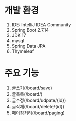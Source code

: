 # 개발 환경
1. IDE: IntelliJ IDEA Community
2. Spring Boot 2.7.14
3. JDK 17
4. mysql
5. Spring Data JPA
6. Thymeleaf

# 주요 기능
1. 글쓰기(/board/save)
2. 글목록(/board/)
3. 글수정(/board/udpate/{id})
4. 글삭제(/board/delete/{id})
5. 페이징처리(/board/paging)
